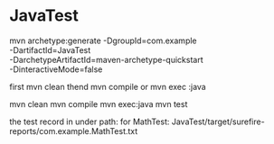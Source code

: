 # JavaTest

mvn archetype:generate -DgroupId=com.example \
-DartifactId=JavaTest \
-DarchetypeArtifactId=maven-archetype-quickstart \
-DinteractiveMode=false


first mvn clean 
thend mvn compile   or  mvn exec :java

mvn clean
mvn compile
mvn exec:java
mvn test

the test record in under path:
for MathTest:
JavaTest/target/surefire-reports/com.example.MathTest.txt